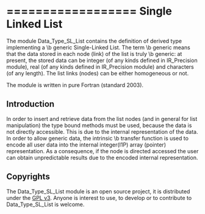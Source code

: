 ==================
Single Linked List
==================

The module Data\_Type\_SL\_List contains the definition of derived type implementing a \b generic Single-Linked List. The term \b generic means that the data stored in each node (link) of the list is truly \b generic: at present, the stored data can be integer (of any kinds defined in IR\_Precision module), real (of any kinds defined in IR\_Precision module) and characters (of any length). The list links (nodes) can be either homogeneous or not.

The module is written in pure Fortran (standard 2003).

Introduction
------------

In order to insert and retrieve data from the list nodes (and in general for list manipulation) the type bound methods must be used, because the data is not directly accessible. This is due to the internal representation of the data. In order to allow generic data, the intrinsic \b transfer function is used to encode all user data into the internal integer(I1P) array (pointer) representation. As a consequence, if the node is directed accessed the user can obtain unpredictable results due to the encoded internal representation.

Copyrights
----------

The Data\_Type\_SL\_List module is an open source project, it is distributed under the [GPL v3](http://www.gnu.org/licenses/gpl-3.0.html). Anyone is interest to use, to develop or to contribute to Data\_Type\_SL\_List is welcome.
